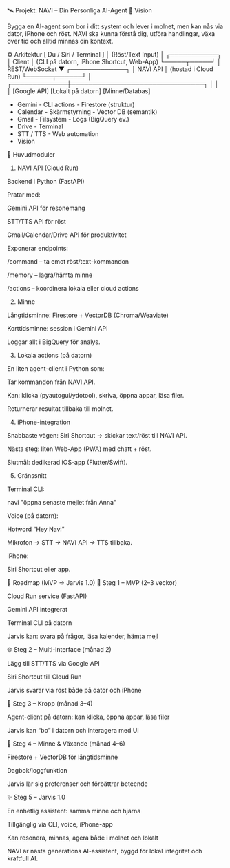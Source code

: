 🛰 Projekt: NAVI – Din Personliga AI-Agent
🎯 Vision

Bygga en AI-agent som bor i ditt system och lever i molnet, men kan nås via dator, iPhone och röst.
NAVI ska kunna förstå dig, utföra handlingar, växa över tid och alltid minnas din kontext.

⚙️ Arkitektur
            [ Du / Siri / Terminal ]
                       │
            (Röst/Text Input)
                       │
                 ┌───────────┐
                 │   Client  │
   (CLI på datorn, iPhone Shortcut, Web-App)
                 └─────┬─────┘
                       │ REST/WebSocket
                       ▼
                ┌─────────────┐
                │  NAVI API │   (hostad i Cloud Run)
                └──────┬──────┘
                       │
         ┌─────────────┼───────────────────────────────┐
         │             │                               │
 [Google API]     [Lokalt på datorn]           [Minne/Databas]
 - Gemini         - CLI actions                - Firestore (struktur)
 - Calendar       - Skärmstyrning              - Vector DB (semantik)
 - Gmail          - Filsystem                  - Logs (BigQuery ev.)
 - Drive          - Terminal
 - STT / TTS      - Web automation
 - Vision

🔑 Huvudmoduler
1. NAVI API (Cloud Run)

Backend i Python (FastAPI)

Pratar med:

Gemini API för resonemang

STT/TTS API för röst

Gmail/Calendar/Drive API för produktivitet

Exponerar endpoints:

/command – ta emot röst/text-kommandon

/memory – lagra/hämta minne

/actions – koordinera lokala eller cloud actions

2. Minne

Långtidsminne: Firestore + VectorDB (Chroma/Weaviate)

Korttidsminne: session i Gemini API

Loggar allt i BigQuery för analys.

3. Lokala actions (på datorn)

En liten agent-client i Python som:

Tar kommandon från NAVI API.

Kan: klicka (pyautogui/ydotool), skriva, öppna appar, läsa filer.

Returnerar resultat tillbaka till molnet.

4. iPhone-integration

Snabbaste vägen: Siri Shortcut → skickar text/röst till NAVI API.

Nästa steg: liten Web-App (PWA) med chatt + röst.

Slutmål: dedikerad iOS-app (Flutter/Swift).

5. Gränssnitt

Terminal CLI:

navi "öppna senaste mejlet från Anna"



Voice (på datorn):

Hotword “Hey Navi”

Mikrofon → STT → NAVI API → TTS tillbaka.

iPhone:

Siri Shortcut eller app.

📅 Roadmap (MVP → Jarvis 1.0)
🚀 Steg 1 – MVP (2–3 veckor)

Cloud Run service (FastAPI)

Gemini API integrerat

Terminal CLI på datorn

Jarvis kan: svara på frågor, läsa kalender, hämta mejl

🌐 Steg 2 – Multi-interface (månad 2)

Lägg till STT/TTS via Google API

Siri Shortcut till Cloud Run

Jarvis svarar via röst både på dator och iPhone

🤖 Steg 3 – Kropp (månad 3–4)

Agent-client på datorn: kan klicka, öppna appar, läsa filer

Jarvis kan “bo” i datorn och interagera med UI

🧬 Steg 4 – Minne & Växande (månad 4–6)

Firestore + VectorDB för långtidsminne

Dagbok/loggfunktion

Jarvis lär sig preferenser och förbättrar beteende

✨ Steg 5 – Jarvis 1.0

En enhetlig assistent: samma minne och hjärna

Tillgänglig via CLI, voice, iPhone-app

Kan resonera, minnas, agera både i molnet och lokalt

NAVI är nästa generations AI-assistent, byggd för lokal integritet och kraftfull AI.